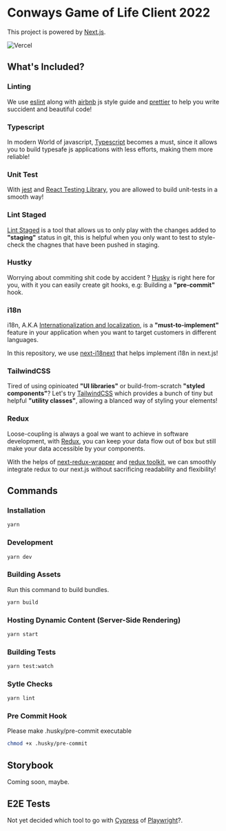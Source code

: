 # Conways Game of Life Client 2022

This project is powered by [Next.js](https://nextjs.org/).

![Vercel](https://vercelbadge.vercel.app/api/DumDumGeniuss/conways-game-of-life-2022)

## What's Included?

### Linting

We use [eslint](https://eslint.org/) along with [airbnb](https://github.com/airbnb/javascript) js style guide and [prettier](https://prettier.io/) to help you write succident and beautiful code!

### Typescript

In modern World of javascript, [Typescript](https://www.typescriptlang.org/) becomes a must, since it allows you to build typesafe js applications with less efforts, making them more reliable!

### Unit Test

With [jest](https://jestjs.io/) and [React Testing Library](https://testing-library.com/docs/react-testing-library/intro/), you are allowed to build unit-tests in a smooth way!

### Lint Staged

[Lint Staged](https://github.com/okonet/lint-staged) is a tool that allows us to only play with the changes added to **"staging"** status in git, this is helpful when you only want to test to style-check the chagnes that have been pushed in staging.

### Hustky

Worrying about commiting shit code by accident ? [Husky](https://typicode.github.io/husky/#/) is right here for you, with it you can easily create git hooks, e.g: Building a **"pre-commit"** hook.

### i18n

i18n, A.K.A [Internationalization and localization](https://en.wikipedia.org/wiki/Internationalization_and_localization), is a **"must-to-implement"** feature in your application when you want to target customers in different languages.

In this repository, we use [next-i18next](https://github.com/isaachinman/next-i18next) that helps implement i18n in next.js!

### TailwindCSS

Tired of using opinioated **"UI libraries"** or build-from-scratch **"styled components"**? Let's try [TailwindCSS](https://tailwindcss.com/) which provides a bunch of tiny but helpful **"utility classes"**, allowing a blanced way of styling your elements!

### Redux

Loose-coupling is always a goal we want to achieve in software development, with [Redux](https://redux.js.org/), you can keep your data flow out of box but still make your data accessible by your components.

With the helps of [next-redux-wrapper](https://github.com/kirill-konshin/next-redux-wrapper) and [redux toolkit](https://redux-toolkit.js.org/), we can smoothly integrate redux to our next.js without sacrificing readability and flexibility!

## Commands

### Installation

```bash
yarn
```

### Development

```bash
yarn dev
```

### Building Assets

Run this command to build bundles.

```bash
yarn build
```

### Hosting Dynamic Content (Server-Side Rendering)

```bash
yarn start
```

### Building Tests

```bash
yarn test:watch
```

### Sytle Checks

```bash
yarn lint
```

### Pre Commit Hook

Please make .husky/pre-commit executable

```bash
chmod +x .husky/pre-commit
```

## Storybook

Coming soon, maybe.

## E2E Tests

Not yet decided which tool to go with [Cypress](https://www.cypress.io/) of [Playwright](https://playwright.dev/)?.
